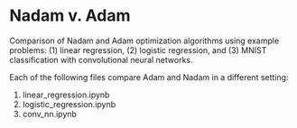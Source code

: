 # Nadam v. Adam
Comparison of Nadam and Adam optimization algorithms using example problems: (1) linear regression, (2) logistic regression, and (3) MNIST classification with convolutional neural networks.

Each of the following files compare Adam and Nadam in a different setting:
1) linear_regression.ipynb
2) logistic_regression.ipynb
3) conv_nn.ipynb
